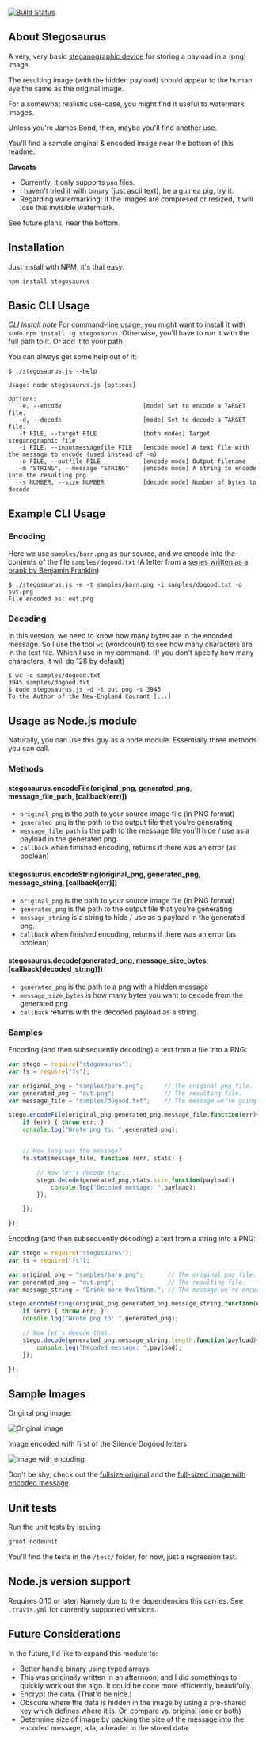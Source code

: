 [![Build Status](https://travis-ci.org/LaboratoryB/stegosaurus.svg?branch=master)](https://travis-ci.org/LaboratoryB/stegosaurus)

## About Stegosaurus

A very, very basic [steganographic device](http://en.wikipedia.org/wiki/Steganography) for storing a payload in a (png) image.

The resulting image (with the hidden payload) should appear to the human eye the same as the original image.

For a somewhat realistic use-case, you might find it useful to watermark images.

Unless you're James Bond, then, maybe you'll find another use.

You'll find a sample original & encoded image near the bottom of this readme.

**Caveats**

* Currently, it only supports `png` files.
* I haven't tried it with binary (just ascii text), be a guinea pig, try it.
* Regarding watermarking: If the images are compresed or resized, it will lose this invisible watermark.

See future plans, near the bottom.

## Installation

Just install with NPM, it's that easy.

    npm install stegosaurus

## Basic CLI Usage

*CLI Install note* For command-line usage, you might want to install it with `sudo npm install -g stegosaurus`.  Otherwise, you'll have to run it with the full path to it. Or add it to your path.

You can always get some help out of it:

```
$ ./stegosaurus.js --help

Usage: node stegosaurus.js [options]

Options:
   -e, --encode                       [mode] Set to encode a TARGET file.
   -d, --decode                       [mode] Set to decode a TARGET file.
   -t FILE, --target FILE             [both modes] Target steganographic file
   -i FILE, --inputmessagefile FILE   [encode mode] A text file with the message to encode (used instead of -m)
   -o FILE, --outfile FILE            [encode mode] Output filename
   -m "STRING", --message "STRING"    [encode mode] A string to encode into the resulting png
   -s NUMBER, --size NUMBER           [decode mode] Number of bytes to decode
```

## Example CLI Usage

### Encoding

Here we use `samples/barn.png` as our source, and we encode into the contents of the file `samples/dogood.txt` (A letter from a [series written as a prank by Benjamin Franklin](http://en.wikipedia.org/wiki/Silence_Dogood))

```
$ ./stegosaurus.js -e -t samples/barn.png -i samples/dogood.txt -o out.png
File encoded as: out.png
```

### Decoding

In this version, we need to know how many bytes are in the encoded message. So I use the tool `wc` (wordcount) to see how many characters are in the text file. Which I use in my command. (If you don't specify how many characters, it will do 128 by default)

```
$ wc -c samples/dogood.txt 
3945 samples/dogood.txt
$ node stegosaurus.js -d -t out.png -s 3945
To the Author of the New-England Courant [...]
```

## Usage as Node.js module

Naturally, you can use this guy as a node module. Essentially three methods you can call.

### Methods

#### stegosaurus.encodeFile(original_png, generated_png, message_file_path, [callback(err)])

* `original_png` is the path to your source image file (in PNG format)
* `generated_png` is the path to the output file that you're generating
* `message_file_path` is the path to the message file you'll hide / use as a payload in the generated png.
* `callback` when finished encoding, returns if there was an error (as boolean)


#### stegosaurus.encodeString(original_png, generated_png, message_string, [callback(err)])

* `original_png` is the path to your source image file (in PNG format)
* `generated_png` is the path to the output file that you're generating
* `message_string` is a string to hide / use as a payload in the generated png.
* `callback` when finished encoding, returns if there was an error (as boolean)

#### stegosaurus.decode(generated_png, message_size_bytes, [callback(decoded_string)])

* `generated_png` is the path to a png with a hidden message
* `message_size_bytes` is how many bytes you want to decode from the generated png
* `callback` returns with the decoded payload as a string.


### Samples

Encoding (and then subsequently decoding) a text from a file into a PNG:

```javascript
var stego = require("stegosaurus");
var fs = require("fs");

var original_png = "samples/barn.png";		// The original png file.
var generated_png = "out.png";				// The resulting file.
var message_file = "samples/dogood.txt";	// The message we're going to use as our payload.

stego.encodeFile(original_png,generated_png,message_file,function(err){
	if (err) { throw err; }
	console.log("Wrote png to: ",generated_png);


	// How long was the message?
	fs.stat(message_file, function (err, stats) {

        // Now let's decode that.
		stego.decode(generated_png,stats.size,function(payload){
			console.log("Decoded message: ",payload);
		});

    });

});
```

Encoding (and then subsequently decoding) a text from a string into a PNG:

```javascript
var stego = require("stegosaurus");
var fs = require("fs");

var original_png = "samples/barn.png";		 // The original png file.
var generated_png = "out.png";				 // The resulting file.
var message_string = "Drink more Ovaltine."; // The message we're encoding.

stego.encodeString(original_png,generated_png,message_string,function(err){
	if (err) { throw err; }
	console.log("Wrote png to: ",generated_png);

    // Now let's decode that.
	stego.decode(generated_png,message_string.length,function(payload){
		console.log("Decoded message: ",payload);
	});

});
```

## Sample Images

Original png image:

![Original image](http://i.imgur.com/hqEEEvX.png)

Image encoded with first of the Silence Dogood letters

![Image with encoding](http://i.imgur.com/y036MWu.png)

Don't be shy, check out the [fullsize original](http://i.imgur.com/hqEEEvX.png) and the [full-sized image with encoded message](http://i.imgur.com/y036MWu.png).

## Unit tests

Run the unit tests by issuing:

```bash
grunt nodeunit
```

You'll find the tests in the `/test/` folder, for now, just a regression test.

## Node.js version support

Requires 0.10 or later. Namely due to the dependencies this carries. See `.travis.yml` for currently supported versions.

## Future Considerations

In the future, I'd like to expand this module to:

* Better handle binary using typed arrays
 * This was originally written in an afternoon, and I did somethings to quickly work out the algo. It could be done more efficiently, beautifully.
* Encrypt the data. (That'd be nice.)
* Obscure where the data is hidden in the image by using a pre-shared key which defines where it is. Or, compare vs. original (one or both)
* Determine size of image by packing the size of the message into the encoded message, a la, a header in the stored data.